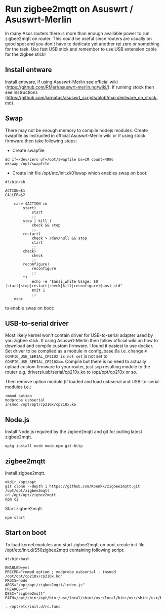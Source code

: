 # Run zigbee2mqtt on Asuswrt / Asuswrt-Merlin
In many Asus routers there is more than enough available power to run zigbee2mqtt on router. This could be useful since routers are usually on good spot and you don't have to dedicate yet another rpi zero or something for the task. Use fast USB stick and remember to use USB extension cable for the zigbee stick!

## Install entware
Install entware, if using Asuswrt-Merlin see official wiki (https://github.com/RMerl/asuswrt-merlin.ng/wiki/). If running stock then see instructions (https://github.com/jarpatus/asuswrt_scripts/blob/main/entware_on_stock.md).

## Swap
There may not be enough memory to compile nodejs modules. Create swapfile as instructed in official Asuswrt-Merlin wiki or if using stock firmware then take following steps:

- Create swapfile 
```
dd if=/dev/zero of=/opt/swapfile bs=1M count=4096
mkswap /opt/swapfile
```

- Create init file /opt/etc/init.d/01swap which enables swap on boot:
```
#!/bin/sh

ACTION=$1
CALLER=$2

    case $ACTION in
        start)
            start
            ;;
        stop | kill )
            check && stop
            ;;
        restart)
            check > /dev/null && stop
            start
            ;;
        check)
            check
            ;;
        reconfigure)
            reconfigure
            ;;
        *)
            echo -e "$ansi_white Usage: $0 (start|stop|restart|check|kill|reconfigure)$ansi_std"
            exit 1
            ;;
    esac

```


to enable swap on boot:

## USB-to-serial driver
Most likely kernel won't contain driver for USB-to-serial adapter used by you zigbee stick. If using Asuswrt-Merlin then follow official wiki on how to download and compile custom firmware. I found it easiest to use docker. Set driver to be compiled as a module in config_base.6a i.e. change `# CONFIG_USB_SERIAL_CP210X is not set` is not set to `CONFIG_USB_SERIAL_CP210X=m`. Compile but there is no need to actually upload custom firmware to your router, just scp resulting module to the router e.g. drivers/usb/serial/cp210x.ko to /opt/opt/cp210x or so.

Then remove option module (if loaded and load usbserial and USB-to-serial modules i.e.:
```
rmmod option
modprobe usbserial
insmod /opt/opt/cp210x/cp210x.ko
```

## Node.js
Install Node.js required by the zigbee2mqtt and git for pulling latest zigbee2mqtt.

```
opkg install node node-npm git-http
```

## zigbee2mqtt
Install zigbee2mqtt.

```
mkdir /opt/opt
git clone --depth 1 https://github.com/Koenkk/zigbee2mqtt.git /opt/opt/zigbee2mqtt
cd /opt/opt/zigbee2mqtt
npm ci
```

Start zigbee2mqtt.
```
npm start
```

## Start on boot
To load kernel modules and start zigbee2mqtt on boot create init file /opt/etc/init.d/S50zigbee2mqtt containing following script:

```
#!/bin/bash

ENABLED=yes
PRECMD="rmmod option ; modprobe usbserial ; insmod /opt/opt/cp210x/cp210x.ko"
PROCS=node
ARGS="/opt/opt/zigbee2mqtt/index.js"
PREARGS=""
DESC="zigbee2mqtt"
PATH=/opt/sbin:/opt/bin:/usr/local/sbin:/usr/local/bin:/usr/sbin:/usr/bin:/sbin:/bin

. /opt/etc/init.d/rc.func
```




